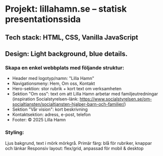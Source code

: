 # Projekt: lillahamn.se – statisk presentationssida

## Tech stack: HTML, CSS, Vanilla JavaScript

## Design: Light background, blue details.

### Skapa en enkel webbplats med följande struktur:

- Header med logotyp/namn: "Lilla Hamn"
- Navigationsmeny: Hem, Om oss, Kontakt
- Hero-sektion: stor rubrik + kort text om verksamheten
- Sektion "Om oss": text om att Lilla Hamn arbetar med familjeutredningar (inspiration Socialstyrelsen-länk: https://www.socialstyrelsen.se/om-socialtjansten/socialtjansten-hjalper-barn-och-familjer/)
- Sektion "Vår vision": kort beskrivning
- Kontaktsektion: adress, e-post, telefon
- Footer: © 2025 Lilla Hamn

### Styling:

Ljus bakgrund, text i mörk mörkgrå.
Primär färg: blå för rubriker, knappar och länkar
Responsiv layout: flex/grid, anpassad för mobil & desktop
